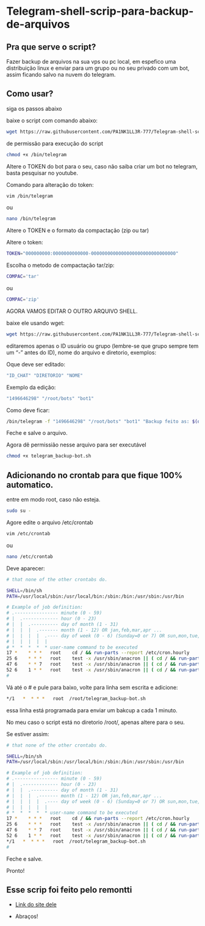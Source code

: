# Telegram-shell-scrip-para-backup-de-arquivos

## Pra que serve o script?
Fazer backup de arquivos na sua vps ou pc local, em espefico uma distribuição linux e enviar para um grupo ou no seu privado com um bot, assim ficando salvo na nuvem do telegram.  
  
## Como usar?
  
siga os passos abaixo

baixe o script com comando abaixo:
  
```bash
wget https://raw.githubusercontent.com/PA1NK1LL3R-777/Telegram-shell-scrip-para-backup-de-arquivos/main/telegram -O /bin/telegram
```

de permissão para execução do script

```bash
chmod +x /bin/telegram
```

Altere o TOKEN do bot para o seu, caso não saiba criar um bot no telegram, basta pesquisar no youtube.

Comando para alteração do token:

```bash
vim /bin/telegram
```
ou

```bash
nano /bin/telegram
```

Altere o TOKEN e o formato da compactação (zip ou tar)

Altere o token:

```bash
TOKEN="000000000:0000000000000-0000000000000000000000000000000"
```
Escolha o metodo de compactação tar/zip:

```bash
COMPAC='tar'
```

ou

```bash
COMPAC='zip'
```

AGORA VAMOS EDITAR O OUTRO ARQUIVO SHELL.

baixe ele usando wget:

```bash
wget https://raw.githubusercontent.com/PA1NK1LL3R-777/Telegram-shell-scrip-para-backup-de-arquivos/main/telegram_backup-bot.sh
```

editaremos apenas o ID usuário ou grupo (lembre-se que grupo sempre tem um “-” antes do ID), nome do arquivo e diretorio, exemplos:

Oque deve ser editado:
```bash
"ID_CHAT" "DIRETORIO" "NOME"
```

Exemplo da edição:
```bash
"1496646298" "/root/bots" "bot1"
```

Como deve ficar:
```bash
/bin/telegram -f "1496646298" "/root/bots" "bot1" "Backup feito as: $(date +%F\ %T)" >> /root/botbackup1.log
```

Feche e salve o arquivo.

Agora dê permissião nesse arquivo para ser executável

```bash
chmod +x telegram_backup-bot.sh
```

## Adicionando no crontab para que fique 100% automatico.

entre em modo root, caso não esteja.

```bash
sudo su -
```

Agore edite o arquivo /etc/crontab

```bash
vim /etc/crontab
```

ou

```bash
nano /etc/crontab
```
Deve aparecer:
```bash
# that none of the other crontabs do.

SHELL=/bin/sh
PATH=/usr/local/sbin:/usr/local/bin:/sbin:/bin:/usr/sbin:/usr/bin

# Example of job definition:
# .---------------- minute (0 - 59)
# |  .------------- hour (0 - 23)
# |  |  .---------- day of month (1 - 31)
# |  |  |  .------- month (1 - 12) OR jan,feb,mar,apr ...
# |  |  |  |  .---- day of week (0 - 6) (Sunday=0 or 7) OR sun,mon,tue,wed,thu,fri,sat
# |  |  |  |  |
# *  *  *  *  * user-name command to be executed
17 *    * * *   root    cd / && run-parts --report /etc/cron.hourly
25 6    * * *   root    test -x /usr/sbin/anacron || ( cd / && run-parts --report /etc/cron.daily )
47 6    * * 7   root    test -x /usr/sbin/anacron || ( cd / && run-parts --report /etc/cron.weekly )
52 6    1 * *   root    test -x /usr/sbin/anacron || ( cd / && run-parts --report /etc/cron.monthly )
#
```

Vá até o # e pule para baixo, volte para linha sem escrita e adicione:

```bash
*/1   *  * * *   root  /root/telegram_backup-bot.sh
```
essa linha está programada para enviar um bakcup a cada 1 minuto.

No meu caso o script está no diretorio /root/, apenas altere para o seu.

Se estiver assim:
```bash
# that none of the other crontabs do.

SHELL=/bin/sh
PATH=/usr/local/sbin:/usr/local/bin:/sbin:/bin:/usr/sbin:/usr/bin

# Example of job definition:
# .---------------- minute (0 - 59)
# |  .------------- hour (0 - 23)
# |  |  .---------- day of month (1 - 31)
# |  |  |  .------- month (1 - 12) OR jan,feb,mar,apr ...
# |  |  |  |  .---- day of week (0 - 6) (Sunday=0 or 7) OR sun,mon,tue,wed,thu,fri,sat
# |  |  |  |  |
# *  *  *  *  * user-name command to be executed
17 *    * * *   root    cd / && run-parts --report /etc/cron.hourly
25 6    * * *   root    test -x /usr/sbin/anacron || ( cd / && run-parts --report /etc/cron.daily )
47 6    * * 7   root    test -x /usr/sbin/anacron || ( cd / && run-parts --report /etc/cron.weekly )
52 6    1 * *   root    test -x /usr/sbin/anacron || ( cd / && run-parts --report /etc/cron.monthly )
*/1   *  * * *   root  /root/telegram_backup-bot.sh
#
```
Feche e salve.


Pronto!



  
## Esse scrip foi feito pelo remontti
- [Link do site dele](https://blog.remontti.com.br/4791) 

- Abraços! 
